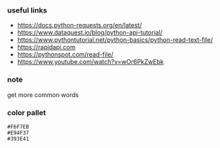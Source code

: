 


### useful links
- https://docs.python-requests.org/en/latest/
- https://www.dataquest.io/blog/python-api-tutorial/
- https://www.pythontutorial.net/python-basics/python-read-text-file/
- https://rapidapi.com
- https://pythonspot.com/read-file/
- https://www.youtube.com/watch?v=wOr6PkZwEbk


### note
get more common words

### color pallet
    #F6F7EB
    #E94F37
    #393E41